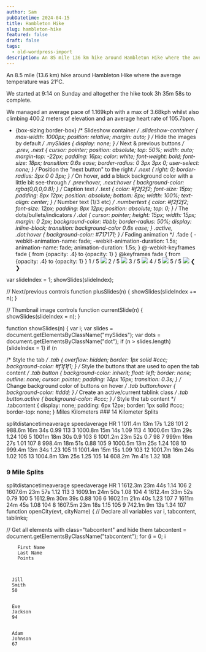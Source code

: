 ```yaml
---
author: Sam
pubDatetime: 2024-04-15
title: Hambleton Hike
slug: hambleton-hike
featured: false
draft: false
tags:
  - old-wordpress-import
description: An 85 mile 136 km hike around Hambleton Hike where the average temperature was 21℃
---
```


An 8.5 mile (13.6 km) hike around Hambleton Hike where the average temperature was 21℃.

We started at 9:14 on Sunday and altogether the hike took 3h 35m 58s to complete.

We managed an average pace of 1.169kph with a max of 3.68kph whilst also climbing 400.2 meters of elevation and an average heart rate of 105.7bpm.

 * {box-sizing:border-box} /* Slideshow container */ .slideshow-container { max-width: 1000px; position: relative; margin: auto; } /* Hide the images by default */ .mySlides { display: none; } /* Next & previous buttons */ .prev, .next { cursor: pointer; position: absolute; top: 50%; width: auto; margin-top: -22px; padding: 16px; color: white; font-weight: bold; font-size: 18px; transition: 0.6s ease; border-radius: 0 3px 3px 0; user-select: none; } /* Position the "next button" to the right */ .next { right: 0; border-radius: 3px 0 0 3px; } /* On hover, add a black background color with a little bit see-through */ .prev:hover, .next:hover { background-color: rgba(0,0,0,0.8); } /* Caption text */ .text { color: #f2f2f2; font-size: 15px; padding: 8px 12px; position: absolute; bottom: 8px; width: 100%; text-align: center; } /* Number text (1/3 etc) */ .numbertext { color: #f2f2f2; font-size: 12px; padding: 8px 12px; position: absolute; top: 0; } /* The dots/bullets/indicators */ .dot { cursor: pointer; height: 15px; width: 15px; margin: 0 2px; background-color: #bbb; border-radius: 50%; display: inline-block; transition: background-color 0.6s ease; } .active, .dot:hover { background-color: #717171; } /* Fading animation */ .fade { -webkit-animation-name: fade; -webkit-animation-duration: 1.5s; animation-name: fade; animation-duration: 1.5s; } @-webkit-keyframes fade { from {opacity: .4} to {opacity: 1} } @keyframes fade { from {opacity: .4} to {opacity: 1} }    1 / 5 ![](https://dgtzuqphqg23d.cloudfront.net/OuuwayhD0dEWcTaEppRDcVqggoVrT5Mt916bkbLuNjA-1024x768.jpg)    2 / 5 ![](https://dgtzuqphqg23d.cloudfront.net/EznEk02pLdAQr73mrx3Z9ekdEdpa2W3GtuPtCDr_flw-1024x768.jpg)    3 / 5 ![](https://dgtzuqphqg23d.cloudfront.net/ts_1lZYWDbiMByKhcHZ9v6uiB-Hf5hKWxu6DEj74IKw-1024x768.jpg)    4 / 5 ![](https://dgtzuqphqg23d.cloudfront.net/c5O8VkJlo_FtBLEdYOLmJzTTght_mGT5QX8yYZn7Yy0-1024x768.jpg)    5 / 5 ![](https://dgtzuqphqg23d.cloudfront.net/EvqqHNcQLDwe98SMHOZHgW1lsvtVNFcdP_0fu2C7-Sc-1024x768.jpg)   ❮ ❯ 
   
var slideIndex = 1;
showSlides(slideIndex);

// Next/previous controls
function plusSlides(n) {
showSlides(slideIndex += n);
}

// Thumbnail image controls
function currentSlide(n) {
showSlides(slideIndex = n);
}

function showSlides(n) {
var i;
var slides = document.getElementsByClassName("mySlides");
var dots = document.getElementsByClassName("dot");
if (n > slides.length) {slideIndex = 1}
if (n 
> 
> 
> 

 /* Style the tab */ .tab { overflow: hidden; border: 1px solid #ccc; background-color: #f1f1f1; } /* Style the buttons that are used to open the tab content */ .tab button { background-color: inherit; float: left; border: none; outline: none; cursor: pointer; padding: 14px 16px; transition: 0.3s; } /* Change background color of buttons on hover */ .tab button:hover { background-color: #ddd; } /* Create an active/current tablink class */ .tab button.active { background-color: #ccc; } /* Style the tab content */ .tabcontent { display: none; padding: 6px 12px; border: 1px solid #ccc; border-top: none; }   Miles Kilometers   ### 14 Kilometer Splits

   splitdistancetimeaverage speedaverage HR    1 1011.4m 13m 17s 1.28 101   2 988.6m 16m 34s 0.99 113   3 1000.8m 15m 14s 1.09 113   4 1000.6m 13m 29s 1.24 106   5 1001m 18m 30s 0.9 103   6 1001.2m 23m 52s 0.7 98   7 999m 16m 27s 1.01 107   8 998.4m 18m 51s 0.88 105   9 1000.5m 13m 25s 1.24 108   10 999.4m 13m 34s 1.23 105   11 1001.4m 15m 15s 1.09 103   12 1001.7m 16m 24s 1.02 105   13 1004.8m 13m 25s 1.25 105   14 608.2m 7m 41s 1.32 108    

 ### 9 Mile Splits

   splitdistancetimeaverage speedaverage HR    1 1612.3m 23m 44s 1.14 106   2 1607.6m 23m 57s 1.12 113   3 1609.1m 24m 50s 1.08 104   4 1612.4m 33m 52s 0.79 100   5 1612.9m 30m 39s 0.88 106   6 1602.1m 21m 40s 1.23 107   7 1611m 24m 45s 1.08 104   8 1607.5m 23m 18s 1.15 105   9 742.1m 9m 13s 1.34 107     
function openCity(evt, cityName) {
// Declare all variables
var i, tabcontent, tablinks;

// Get all elements with class="tabcontent" and hide them
tabcontent = document.getElementsByClassName("tabcontent");
for (i = 0; i 

    
      
        First Name
        Last Name
        Points
      
    
    
      Jill
      Smith
      50
    
    
      Eve
      Jackson
      94
    
    
      Adam
      Johnson
      67
